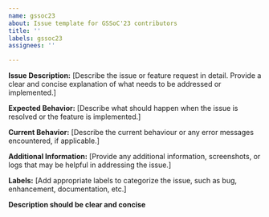 ```yaml
---
name: gssoc23
about: Issue template for GSSoC'23 contributors
title: ''
labels: gssoc23
assignees: ''

---
```


**Issue Description:**
[Describe the issue or feature request in detail. Provide a clear and concise explanation of what needs to be addressed or implemented.]

**Expected Behavior:**
[Describe what should happen when the issue is resolved or the feature is implemented.]

**Current Behavior:**
[Describe the current behaviour or any error messages encountered, if applicable.]

**Additional Information:**
[Provide any additional information, screenshots, or logs that may be helpful in addressing the issue.]

**Labels:**
[Add appropriate labels to categorize the issue, such as bug, enhancement, documentation, etc.]

**Description should be clear and concise**
